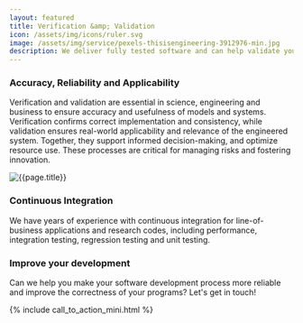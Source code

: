 ```yaml
---
layout: featured
title: Verification &amp; Validation
icon: /assets/img/icons/ruler.svg
image: /assets/img/service/pexels-thisisengineering-3912976-min.jpg
description: We deliver fully tested software and can help validate your code's results.
---
```


<div class="row">
    <div class="col-md-12">
        <div class="service-details mb-40">
            <h3>Accuracy, Reliability and Applicability</h3>
            <p>Verification and validation are essential in science, engineering and business to ensure accuracy and usefulness of models and systems. Verification confirms correct implementation and consistency, while validation ensures real-world applicability and relevance of the engineered system. Together, they support informed decision-making, and optimize resource use. These processes are critical for managing risks and fostering innovation.</p>
        </div>
    </div>
</div>
<div class="row">
    <div class="col-xl-6 col-lg-12">
        <div class="s-details-img mb-30">
            <img src="{{site.baseurl}}/assets/img/service/pexels-luis-gomes-166706-546819.jpg" alt="{{page.title}}">
        </div>
    </div>
    <div class="col-xl-6 col-lg-12">
        <div class="service-details mb-40">
            <h3>Continuous Integration</h3>
            <p>We have years of experience with continuous integration for line-of-business applications and research codes, including performance, integration testing, regression testing and unit testing.</p>
        </div>
    </div>
</div>
<div class="service-details mb-30">
    <h3>Improve your development</h3>
    <p>Can we help you make your software development process more reliable and improve the correctness of your programs? Let's get in touch!</p>
    {% include call_to_action_mini.html %}
</div>
